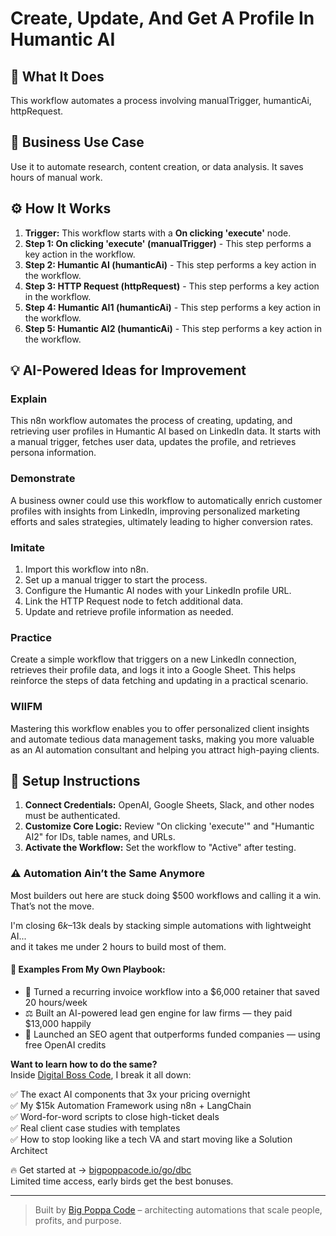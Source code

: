 # Create, Update, And Get A Profile In Humantic AI

## 🚀 What It Does
This workflow automates a process involving manualTrigger, humanticAi, httpRequest.

## 💼 Business Use Case
Use it to automate research, content creation, or data analysis. It saves hours of manual work.

## ⚙️ How It Works
1.  **Trigger:** This workflow starts with a **On clicking 'execute'** node.
2. **Step 1: On clicking 'execute' (manualTrigger)** - This step performs a key action in the workflow.
3. **Step 2: Humantic AI (humanticAi)** - This step performs a key action in the workflow.
4. **Step 3: HTTP Request (httpRequest)** - This step performs a key action in the workflow.
5. **Step 4: Humantic AI1 (humanticAi)** - This step performs a key action in the workflow.
6. **Step 5: Humantic AI2 (humanticAi)** - This step performs a key action in the workflow.

## 💡 AI-Powered Ideas for Improvement
### Explain
This n8n workflow automates the process of creating, updating, and retrieving user profiles in Humantic AI based on LinkedIn data. It starts with a manual trigger, fetches user data, updates the profile, and retrieves persona information.

### Demonstrate
A business owner could use this workflow to automatically enrich customer profiles with insights from LinkedIn, improving personalized marketing efforts and sales strategies, ultimately leading to higher conversion rates.

### Imitate
1. Import this workflow into n8n.
2. Set up a manual trigger to start the process.
3. Configure the Humantic AI nodes with your LinkedIn profile URL.
4. Link the HTTP Request node to fetch additional data.
5. Update and retrieve profile information as needed.

### Practice
Create a simple workflow that triggers on a new LinkedIn connection, retrieves their profile data, and logs it into a Google Sheet. This helps reinforce the steps of data fetching and updating in a practical scenario.

### WIIFM
Mastering this workflow enables you to offer personalized client insights and automate tedious data management tasks, making you more valuable as an AI automation consultant and helping you attract high-paying clients.

## 🔧 Setup Instructions
1. **Connect Credentials:** OpenAI, Google Sheets, Slack, and other nodes must be authenticated.
2. **Customize Core Logic:** Review "On clicking 'execute'" and "Humantic AI2" for IDs, table names, and URLs.
3. **Activate the Workflow:** Set the workflow to "Active" after testing.

### ⚠️ Automation Ain’t the Same Anymore

Most builders out here are stuck doing $500 workflows and calling it a win.  
That’s not the move.  

I'm closing $6k–$13k deals by stacking simple automations with lightweight AI...  
and it takes me under 2 hours to build most of them.

#### 🧠 Examples From My Own Playbook:
- 🔁 Turned a recurring invoice workflow into a $6,000 retainer that saved 20 hours/week  
- ⚖️ Built an AI-powered lead gen engine for law firms — they paid $13,000 happily  
- 🚀 Launched an SEO agent that outperforms funded companies — using free OpenAI credits  

**Want to learn how to do the same?**  
Inside [Digital Boss Code](https://bigpoppacode.io/go/dbc), I break it all down:

✅ The exact AI components that 3x your pricing overnight  
✅ My $15k Automation Framework using n8n + LangChain  
✅ Word-for-word scripts to close high-ticket deals  
✅ Real client case studies with templates  
✅ How to stop looking like a tech VA and start moving like a Solution Architect  

🔥 Get started at → [bigpoppacode.io/go/dbc](https://bigpoppacode.io/go/dbc)  
Limited time access, early birds get the best bonuses.

---
> Built by [Big Poppa Code](https://bigpoppacode.io) – architecting automations that scale people, profits, and purpose.
